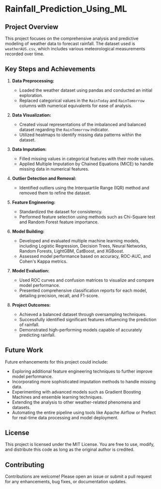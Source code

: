 # Rainfall_Prediction_Using_ML

## Project Overview
This project focuses on the comprehensive analysis and predictive modeling of weather data to forecast rainfall. The dataset used is `weatherAUS.csv`, which includes various meteorological measurements recorded over time.

## Key Steps and Achievements

1. **Data Preprocessing:**
   - Loaded the weather dataset using pandas and conducted an initial exploration.
   - Replaced categorical values in the `RainToday` and `RainTomorrow` columns with numerical equivalents for ease of analysis.

2. **Data Visualization:**
   - Created visual representations of the imbalanced and balanced dataset regarding the `RainTomorrow` indicator.
   - Utilized heatmaps to identify missing data patterns within the dataset.

3. **Data Imputation:**
   - Filled missing values in categorical features with their mode values.
   - Applied Multiple Imputation by Chained Equations (MICE) to handle missing data in numerical features.
   
4. **Outlier Detection and Removal:**
   - Identified outliers using the Interquartile Range (IQR) method and removed them to refine the dataset.

5. **Feature Engineering:**
   - Standardized the dataset for consistency.
   - Performed feature selection using methods such as Chi-Square test and Random Forest feature importance.
   
6. **Model Building:**
   - Developed and evaluated multiple machine learning models, including Logistic Regression, Decision Trees, Neural Networks, Random Forests, LightGBM, CatBoost, and XGBoost.
   - Assessed model performance based on accuracy, ROC-AUC, and Cohen's Kappa metrics.

7. **Model Evaluation:**
   - Used ROC curves and confusion matrices to visualize and compare model performance.
   - Presented comprehensive classification reports for each model, detailing precision, recall, and F1-score.

8. **Project Outcomes:**
   - Achieved a balanced dataset through oversampling techniques.
   - Successfully identified significant features influencing the prediction of rainfall.
   - Demonstrated high-performing models capable of accurately predicting rainfall.

## Future Work
Future enhancements for this project could include:
- Exploring additional feature engineering techniques to further improve model performance.
- Incorporating more sophisticated imputation methods to handle missing data.
- Experimenting with advanced models such as Gradient Boosting Machines and ensemble learning techniques.
- Extending the analysis to other weather-related phenomena and datasets.
- Automating the entire pipeline using tools like Apache Airflow or Prefect for real-time data processing and model deployment.

## License
This project is licensed under the MIT License. You are free to use, modify, and distribute this code as long as the original author is credited.

## Contributing
Contributions are welcome! Please open an issue or submit a pull request for any enhancements, bug fixes, or documentation updates.

